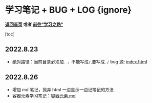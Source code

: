 # 学习笔记 + BUG + LOG {ignore}

**[返回首页](../index.html) 或者 [前往“学习之路”](../%E5%AD%A6%E4%B9%A0%E4%B9%8B%E8%B7%AF.html)**

[toc]

## 2022.8.23

- 绝对路径：当前目录必须加`.` ，不能写成`/`,要写成`./`
  bug 源: [index.html](https://github.com/Lkhsss/learnhtml.github.io/blob/fd87c1729ab5ab720185c62db03a2d74c6883649/index.html#bug-20220823-1)

## 2022.8.26

- 增加 md 笔记，抛弃 html 一边显示一边记笔记的方法
- 容器元素学习笔记：[容器元素.md](./%E5%AE%B9%E5%99%A8%E5%85%83%E7%B4%A0.html)

